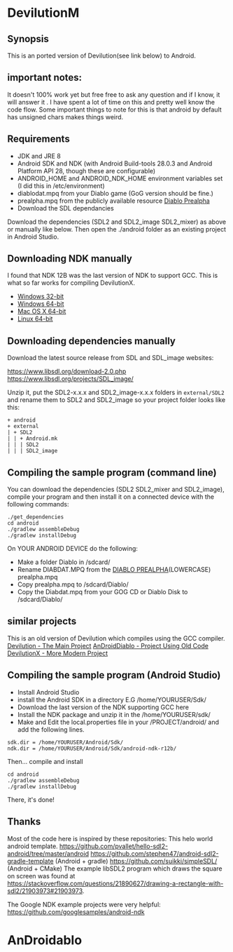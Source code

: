 # DevilutionM

## Synopsis
This is an ported version of Devilution(see link below) to Android. 



## important notes:
It doesn't 100% work yet but free free to ask any question and if I know, it will answer it . I have spent a lot of time on this and pretty well know the code flow. Some important things to note for this is that android by default has unsigned chars makes things weird.


## Requirements
- JDK and JRE 8
- Android SDK and NDK (with Android Build-tools 28.0.3 and Android Platform API 28, though these are configurable)
- ANDROID_HOME and ANDROID_NDK_HOME environment variables set (I did this in /etc/environment)
- diablodat.mpq from your Diablo game (GoG version should be fine.)
- prealpha.mpq from the publicly available resource [Diablo Prealpha](https://diablo-evolution.net/files/prereleasedemo.7z) 
- Download the SDL dependancies 

 Download the dependencies (SDL2 and SDL2_image SDL2_mixer) as above or manually like below. Then open the ./android folder as an existing project in Android Studio.
 
## Downloading NDK manually
I found that NDK 12B was the last version of NDK to support GCC. This is what so far works for compiling DevilutionX. 

- [Windows 32-bit](https://dl.google.com/android/repository/android-ndk-r12b-windows-x86.zip) 
- [Windows 64-bit](https://dl.google.com/android/repository/android-ndk-r12b-windows-x86_64.zip)
- [Mac OS X 64-bit](https://dl.google.com/android/repository/android-ndk-r12b-darwin-x86_64.zip)
- [Linux 64-bit](https://dl.google.com/android/repository/android-ndk-r12b-linux-x86_64.zip)


## Downloading dependencies manually

Download the latest source release from SDL and SDL_image websites:

https://www.libsdl.org/download-2.0.php
https://www.libsdl.org/projects/SDL_image/

Unzip it, put the SDL2-x.x.x and SDL2_image-x.x.x folders in `external/SDL2` and rename them to SDL2 and SDL2_image so your project folder looks like this:
```
+ android
+ external
| + SDL2
| | + Android.mk
| | | SDL2
| | | SDL2_image
```

## Compiling the sample program (command line)

You can download the dependencies (SDL2 SDL2_mixer and SDL2_image), compile your program and then install it on a connected device with the following commands:
```
./get_dependencies
cd android
./gradlew assembleDebug
./gradlew installDebug
```
On YOUR ANDROID DEVICE do the following:
- Make a folder Diablo in /sdcard/
- Rename DIABDAT.MPQ from the [DIABLO PREALPHA](https://diablo-evolution.net/files/prereleasedemo.7z)(LOWERCASE) prealpha.mpq
- Copy prealpha.mpq to /sdcard/Diablo/
- Copy the Diabdat.mpq from your GOG CD or Diablo Disk to /sdcard/Diablo/

## similar projects
This is an old version of Devilution which compiles using the GCC compiler. 
[Devilution - The Main Project](https://github.com/diasurgical/devilution) 
[AnDroidDiablo - Project Using Old Code](https://github.com/ApertureSecurity/AnDroidablo)
[DevilutionX   - More Modern Project](https://github.com/diasurgical/devilutionX)


## Compiling the sample program (Android Studio)
- Install Android Studio
- install the Android SDK in a directory E.G /home/YOURUSER/Sdk/
- Download the last version of the NDK supporting GCC here 
- Install the NDK package and unzip it in the /home/YOURUSER/sdk/
- Make and Edit the local.properties file in your /PROJECT/android/ and add the following lines.

```
sdk.dir = /home/YOURUSER/Android/Sdk/
ndk.dir = /home/YOURUSER/Android/Sdk/android-ndk-r12b/
```
Then... compile and install 
```
cd android
./gradlew assembleDebug
./gradlew installDebug
```

There, it's done!

## Thanks



Most of the code here is inspired by these repositories:
This helo world android template.
https://github.com/pvallet/hello-sdl2-android/tree/master/android
https://github.com/stephen47/android-sdl2-gradle-template (Android + gradle)
https://github.com/suikki/simpleSDL/ (Android + CMake)
The example libSDL2 program which draws the square on screen was found at https://stackoverflow.com/questions/21890627/drawing-a-rectangle-with-sdl2/21903973#21903973.

The Google NDK example projects were very helpful: https://github.com/googlesamples/android-ndk
# AnDroidablo
